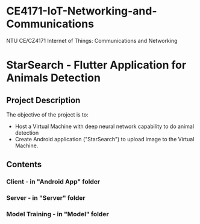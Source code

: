 # CE4171-IoT-Networking-and-Communications
NTU CE/CZ4171 Internet of Things: Communications and Networking

# StarSearch - Flutter Application for Animals Detection

## Project Description
The objective of the project is to:
- Host a Virtual Machine with deep neural network capability to do animal detection
- Create Android application ("StarSearch") to upload image to the Virtual Machine.

## Contents
### Client - in "Android App" folder


### Server - in "Server" folder


### Model Training - in "Model" folder

